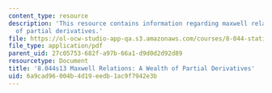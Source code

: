 ```yaml
---
content_type: resource
description: 'This resource contains information regarding maxwell relations: a wealth
  of partial derivatives.'
file: https://ol-ocw-studio-app-qa.s3.amazonaws.com/courses/8-044-statistical-physics-i-spring-2013/6a9cad96004b4d19eedb1ac9f7942e3b_MIT8_044S13_notes.Max.pdf
file_type: application/pdf
parent_uid: 27c05753-682f-a97b-66a1-d9d0d2d92d89
resourcetype: Document
title: '8.044s13 Maxwell Relations: A Wealth of Partial Derivatives'
uid: 6a9cad96-004b-4d19-eedb-1ac9f7942e3b
---
```

